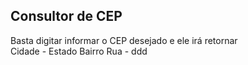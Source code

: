 Consultor de CEP
----------------
Basta digitar informar o CEP desejado e ele irá retornar <br/>
Cidade - Estado
Bairro
Rua - ddd
